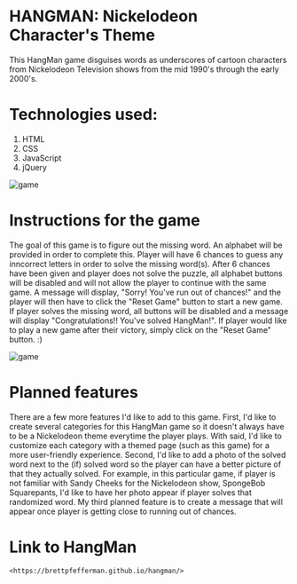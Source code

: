 # HANGMAN: Nickelodeon Character's Theme

This HangMan game disguises words as underscores of cartoon characters from Nickelodeon Television shows from the mid 1990's through the early 2000's.

# Technologies used:
1. HTML
2. CSS
3. JavaScript 
4. jQuery

 

![game](https://i.imgur.com/dmgR4Mm.png)

# Instructions for the game
The goal of this game is to figure out the missing word. An alphabet will be provided in order to complete this.
Player will have 6 chances to guess any inncorrect letters in order to solve the missing word(s). After 6 chances have been given and player does not solve the puzzle, all alphabet buttons will be disabled and will not allow the player to continue with the same game. A message will display, "Sorry! You've run out of chances!" and the player will then have to click the "Reset Game" button to start a new game.  If player solves the missing word, all buttons will be disabled and a message will display "Congratulations!! You've solved HangMan!". If player would like to play a new game after their victory, simply click on the "Reset Game" button. :)

![game](https://i.imgur.com/bwUWzln.png)

# Planned features
There are a few more features I'd like to add to this game. First, I'd like to create several categories for this HangMan game so it doesn't always have to be a Nickelodeon theme everytime the player plays. With said, I'd like to customize each category with a themed page (such as this game) for a more user-friendly experience. Second, I'd like to add a photo of the solved word next to the (if) solved word so the player can have a better picture of that they actually solved. For example, in this particular game, if player is not familiar with Sandy Cheeks for the Nickelodeon show, SpongeBob Squarepants, I'd like to have her photo appear if player solves that randomized word. My third planned feature is to create a message that will appear once player is getting close to running out of chances.

# Link to HangMan
	<https://brettpfefferman.github.io/hangman/>